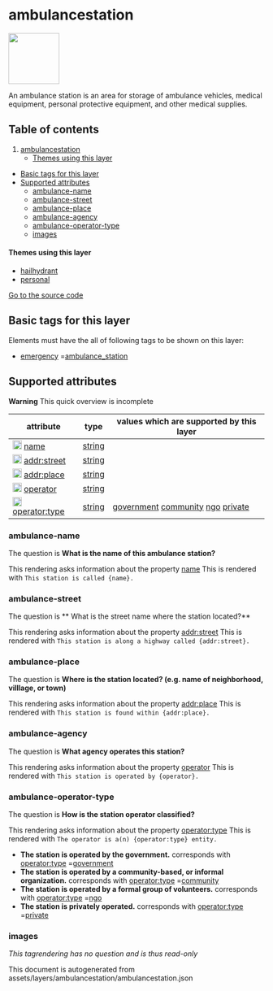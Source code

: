 ambulancestation
==================



<img src='https://mapcomplete.osm.be/./assets/themes/hailhydrant/Twemoji_1f691.svg' height="100px"> 

An ambulance station is an area for storage of ambulance vehicles, medical equipment, personal protective equipment, and
other medical supplies.

## Table of contents

1. [ambulancestation](#ambulancestation)
    * [Themes using this layer](#themes-using-this-layer)

- [Basic tags for this layer](#basic-tags-for-this-layer)
- [Supported attributes](#supported-attributes)
    + [ambulance-name](#ambulance-name)
    + [ambulance-street](#ambulance-street)
    + [ambulance-place](#ambulance-place)
    + [ambulance-agency](#ambulance-agency)
    + [ambulance-operator-type](#ambulance-operator-type)
    + [images](#images)

#### Themes using this layer

- [hailhydrant](https://mapcomplete.osm.be/hailhydrant)
- [personal](https://mapcomplete.osm.be/personal)

[Go to the source code](../assets/layers/ambulancestation/ambulancestation.json)



Basic tags for this layer
---------------------------



Elements must have the all of following tags to be shown on this layer:

- <a href='https://wiki.openstreetmap.org/wiki/Key:emergency' target='_blank'>emergency</a>
  =<a href='https://wiki.openstreetmap.org/wiki/Tag:emergency%3Dambulance_station' target='_blank'>ambulance_station</a>

Supported attributes
----------------------



**Warning** This quick overview is incomplete

attribute | type | values which are supported by this layer
----------- | ------ | ------------------------------------------
[<img src='https://mapcomplete.osm.be/assets/svg/statistics.svg' height='18px'>](https://taginfo.openstreetmap.org/keys/name#values) [name](https://wiki.openstreetmap.org/wiki/Key:name) | [string](../SpecialInputElements.md#string) |
[<img src='https://mapcomplete.osm.be/assets/svg/statistics.svg' height='18px'>](https://taginfo.openstreetmap.org/keys/addr:street#values) [addr:street](https://wiki.openstreetmap.org/wiki/Key:addr:street) | [string](../SpecialInputElements.md#string) |
[<img src='https://mapcomplete.osm.be/assets/svg/statistics.svg' height='18px'>](https://taginfo.openstreetmap.org/keys/addr:place#values) [addr:place](https://wiki.openstreetmap.org/wiki/Key:addr:place) | [string](../SpecialInputElements.md#string) |
[<img src='https://mapcomplete.osm.be/assets/svg/statistics.svg' height='18px'>](https://taginfo.openstreetmap.org/keys/operator#values) [operator](https://wiki.openstreetmap.org/wiki/Key:operator) | [string](../SpecialInputElements.md#string) |
[<img src='https://mapcomplete.osm.be/assets/svg/statistics.svg' height='18px'>](https://taginfo.openstreetmap.org/keys/operator:type#values) [operator:type](https://wiki.openstreetmap.org/wiki/Key:operator:type) | [string](../SpecialInputElements.md#string) | [government](https://wiki.openstreetmap.org/wiki/Tag:operator:type%3Dgovernment) [community](https://wiki.openstreetmap.org/wiki/Tag:operator:type%3Dcommunity) [ngo](https://wiki.openstreetmap.org/wiki/Tag:operator:type%3Dngo) [private](https://wiki.openstreetmap.org/wiki/Tag:operator:type%3Dprivate)

### ambulance-name

The question is **What is the name of this ambulance station?**

This rendering asks information about the property  [name](https://wiki.openstreetmap.org/wiki/Key:name)
This is rendered with `This station is called {name}.`

### ambulance-street

The question is ** What is the street name where the station located?**

This rendering asks information about the property  [addr:street](https://wiki.openstreetmap.org/wiki/Key:addr:street)
This is rendered with `This station is along a highway called {addr:street}.`

### ambulance-place

The question is **Where is the station located? (e.g. name of neighborhood, villlage, or town)**

This rendering asks information about the property  [addr:place](https://wiki.openstreetmap.org/wiki/Key:addr:place)
This is rendered with `This station is found within {addr:place}.`

### ambulance-agency

The question is **What agency operates this station?**

This rendering asks information about the property  [operator](https://wiki.openstreetmap.org/wiki/Key:operator)
This is rendered with `This station is operated by {operator}.`

### ambulance-operator-type

The question is **How is the station operator classified?**

This rendering asks information about the
property  [operator:type](https://wiki.openstreetmap.org/wiki/Key:operator:type)
This is rendered with `The operator is a(n) {operator:type} entity.`

- **The station is operated by the government.** corresponds
  with <a href='https://wiki.openstreetmap.org/wiki/Key:operator:type' target='_blank'>operator:type</a>
  =<a href='https://wiki.openstreetmap.org/wiki/Tag:operator:type%3Dgovernment' target='_blank'>government</a>
- **The station is operated by a community-based, or informal organization.** corresponds
  with <a href='https://wiki.openstreetmap.org/wiki/Key:operator:type' target='_blank'>operator:type</a>
  =<a href='https://wiki.openstreetmap.org/wiki/Tag:operator:type%3Dcommunity' target='_blank'>community</a>
- **The station is operated by a formal group of volunteers.** corresponds
  with <a href='https://wiki.openstreetmap.org/wiki/Key:operator:type' target='_blank'>operator:type</a>
  =<a href='https://wiki.openstreetmap.org/wiki/Tag:operator:type%3Dngo' target='_blank'>ngo</a>
- **The station is privately operated.** corresponds
  with <a href='https://wiki.openstreetmap.org/wiki/Key:operator:type' target='_blank'>operator:type</a>
  =<a href='https://wiki.openstreetmap.org/wiki/Tag:operator:type%3Dprivate' target='_blank'>private</a>

### images

_This tagrendering has no question and is thus read-only_

This document is autogenerated from assets/layers/ambulancestation/ambulancestation.json